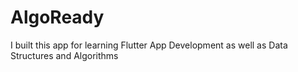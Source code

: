 # AlgoReady

I built this app for learning Flutter App Development as well as Data Structures and Algorithms


